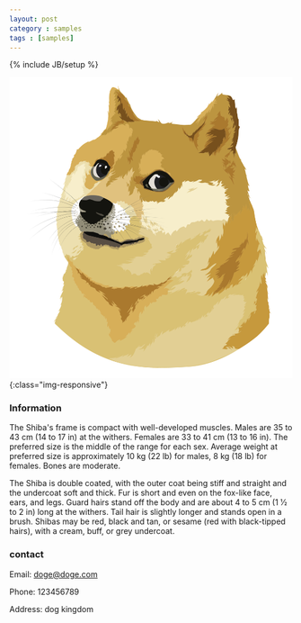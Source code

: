 ```yaml
---
layout: post
category : samples
tags : [samples]
---
```


{% include JB/setup %}

![doge](/assets/images/doge.svg){:class="img-responsive"}


### Information

The Shiba's frame is compact with well-developed muscles. Males are 35 to 43 cm (14 to 17 in) at the withers. Females are 33 to 41 cm (13 to 16 in). The preferred size is the middle of the range for each sex. Average weight at preferred size is approximately 10 kg (22 lb) for males, 8 kg (18 lb) for females. Bones are moderate.

The Shiba is double coated, with the outer coat being stiff and straight and the undercoat soft and thick. Fur is short and even on the fox-like face, ears, and legs. Guard hairs stand off the body and are about 4 to 5 cm (1 1⁄2 to 2 in) long at the withers. Tail hair is slightly longer and stands open in a brush. Shibas may be red, black and tan, or sesame (red with black-tipped hairs), with a cream, buff, or grey undercoat.

### contact

Email: doge@doge.com

Phone: 123456789

Address: dog kingdom
